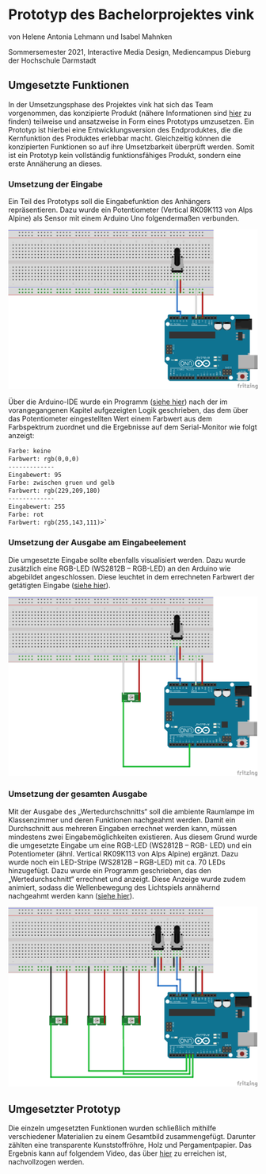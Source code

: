 # Prototyp des Bachelorprojektes vink 
von Helene Antonia Lehmann und Isabel Mahnken

Sommersemester 2021, Interactive Media Design, Mediencampus Dieburg der Hochschule Darmstadt

## Umgesetzte Funktionen
In der Umsetzungsphase des Projektes vink hat sich das Team
vorgenommen, das konzipierte Produkt (nähere Informationen sind [hier](https://imd.mediencampus.h-da.de/projekt/vink/) zu finden) teilweise und ansatzweise
in Form eines Prototyps umzusetzen. Ein Prototyp ist hierbei eine
Entwicklungsversion des Endproduktes, die die Kernfunktion des Produktes
erlebbar macht. Gleichzeitig können die konzipierten Funktionen so auf ihre
Umsetzbarkeit überprüft werden. Somit ist ein Prototyp kein vollständig
funktionsfähiges Produkt, sondern eine erste Annäherung an dieses.

### Umsetzung der Eingabe
Ein Teil des Prototyps soll die Eingabefunktion
des Anhängers repräsentieren. Dazu wurde ein
Potentiometer (Vertical RK09K113 von Alps
Alpine) als Sensor mit einem Arduino Uno
folgendermaßen verbunden.


![Steckplatine Eingabe](develop/Eingabe/Eingabe_Steck.png)

Über die Arduino-IDE wurde ein
Programm ([siehe hier](https://github.com/helede/vink/blob/main/develop/Eingabe/Eingabe.ino)) nach der
im vorangegangenen Kapitel aufgezeigten
Logik geschrieben, das dem über das
Potentiometer eingestellten Wert einem
Farbwert aus dem Farbspektrum zuordnet
und die Ergebnisse auf dem Serial-Monitor
wie folgt anzeigt:


```Eingabewert: 0
Farbe: keine
Farbwert: rgb(0,0,0)
-------------
Eingabewert: 95
Farbe: zwischen gruen und gelb
Farbwert: rgb(229,209,180)
-------------
Eingabewert: 255
Farbe: rot
Farbwert: rgb(255,143,111)>`
```

### Umsetzung der Ausgabe am Eingabeelement
Die umgesetzte Eingabe sollte ebenfalls visualisiert werden. Dazu wurde
zusätzlich eine RGB-LED (WS2812B – RGB-LED) an den Arduino wie
abgebildet angeschlossen. Diese leuchtet in dem errechneten Farbwert der
getätigten Eingabe ([siehe hier](https://github.com/helede/vink/blob/main/develop/EinundAusgabe/EinundAusgabe.ino)).


![Steckplatine Eingabe](develop/Ausgabe/Ausgabe1_Steck.png)

### Umsetzung der gesamten Ausgabe
Mit der Ausgabe des „Wertedurchschnitts“ soll die ambiente Raumlampe
im Klassenzimmer und deren Funktionen nachgeahmt werden. Damit ein
Durchschnitt aus mehreren Eingaben errechnet werden kann, müssen
mindestens zwei Eingabemöglichkeiten existieren. Aus diesem Grund
wurde die umgesetzte Eingabe um eine RGB-LED (WS2812B – RGB-
LED) und ein Potentiometer (ähnl. Vertical RK09K113 von Alps Alpine)
ergänzt. Dazu wurde noch ein  LED-Stripe (WS2812B – RGB-LED) mit ca. 70 LEDs hinzugefügt. Dazu wurde ein
Programm geschrieben, das den „Wertedurchschnitt“ errechnet und anzeigt. Diese Anzeige wurde zudem animiert, sodass die Wellenbewegung des Lichtspiels annähernd nachgeahmt werden kann ([siehe hier](https://github.com/helede/vink/blob/main/vink/vink.ino)).

![Steckplatine Eingabe](develop/EinundAusgabe/EinundAusgabe_Steck.png)

## Umgesetzter Prototyp
Die einzeln umgesetzten Funktionen wurden schließlich mithilfe
verschiedener Materialien zu einem Gesamtbild zusammengefügt. Darunter
zählten eine transparente Kunststoffröhre, Holz und Pergamentpapier. Das Ergebnis kann auf
folgendem Video, das über [hier](https://vimeo.com/588472651) zu erreichen ist,
nachvollzogen werden.





